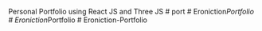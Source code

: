Personal Portfolio using React JS and Three JS
#   p o r t  
 #   E r o n i c t i o n _ P o r t f o l i o  
 #   E r o n i c t i o n _ P o r t f o l i o  
 #   E r o n i c t i o n - P o r t f o l i o  
 